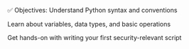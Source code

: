 ✅ Objectives:
Understand Python syntax and conventions

Learn about variables, data types, and basic operations

Get hands-on with writing your first security-relevant script
